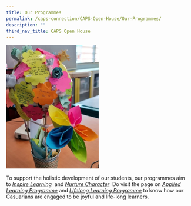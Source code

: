 ```yaml
---
title: Our Programmes
permalink: /caps-connection/CAPS-Open-House/Our-Programmes/
description: ""
third_nav_title: CAPS Open House
---
```

<img src="/images/Picture3.jpeg" 
     style="width:50%">
		 
To support the holistic development of our students, our programmes aim to [_Inspire Learning_](https://drive.google.com/file/d/1l4prqo8Jbf9ScguGobP3jOEar0pmyU7m/view?usp=sharing)  and _[Nurture Character](https://drive.google.com/file/d/1MTQDQJqn83E9Rb9K0kUs3kUeASvf3Ilg/view?usp=sharing)_ 
Do visit the page on [_Applied Learning Programme_](/caps-experience/cognitive/applied-learning-programme-alp-nature-based-education) and _[Lifelong Learning Programme](/caps-experience/aesthetics/learning-for-life-programme-llp-hearts-at-caps)_ to know how our Casuarians are engaged to be joyful and life-long learners.